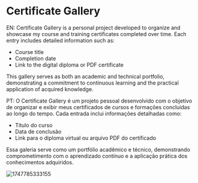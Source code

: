 # Certificate Gallery

EN: Certificate Gallery is a personal project developed to organize and showcase my course and training certificates completed over time. Each entry includes detailed information such as:

- Course title
- Completion date
- Link to the digital diploma or PDF certificate

This gallery serves as both an academic and technical portfolio, demonstrating a commitment to continuous learning and the practical application of acquired knowledge.

PT: O Certificate Gallery é um projeto pessoal desenvolvido com o objetivo de organizar e exibir meus certificados de cursos e formações concluídas ao longo do tempo. Cada entrada inclui informações detalhadas como:

- Título do curso
- Data de conclusão
- Link para o diploma virtual ou arquivo PDF do certificado

Essa galeria serve como um portfólio acadêmico e técnico, demonstrando comprometimento com o aprendizado contínuo e a aplicação prática dos conhecimentos adquiridos.

![1747785333155](https://github.com/user-attachments/assets/c4c22632-6d0c-4a5a-b7ca-9637c4a1854f)
